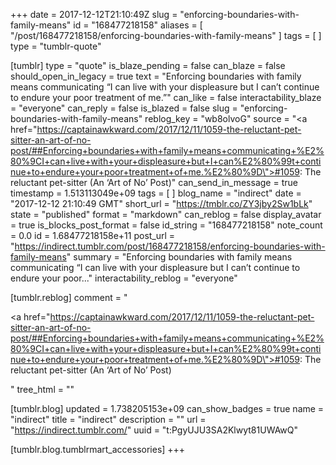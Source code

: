 +++
date = 2017-12-12T21:10:49Z
slug = "enforcing-boundaries-with-family-means"
id = "168477218158"
aliases = [ "/post/168477218158/enforcing-boundaries-with-family-means" ]
tags = [ ]
type = "tumblr-quote"

[tumblr]
type = "quote"
is_blaze_pending = false
can_blaze = false
should_open_in_legacy = true
text = "Enforcing boundaries with family means communicating “I can live with your displeasure but I can’t continue to endure your poor treatment of me.”"
can_like = false
interactability_blaze = "everyone"
can_reply = false
is_blazed = false
slug = "enforcing-boundaries-with-family-means"
reblog_key = "wb8olvoG"
source = "<a href=\"https://captainawkward.com/2017/12/11/1059-the-reluctant-pet-sitter-an-art-of-no-post/##Enforcing+boundaries+with+family+means+communicating+%E2%80%9CI+can+live+with+your+displeasure+but+I+can%E2%80%99t+continue+to+endure+your+poor+treatment+of+me.%E2%80%9D\">#1059: The reluctant pet-sitter (An ‘Art of No’ Post)</a>"
can_send_in_message = true
timestamp = 1.513113049e+09
tags = [ ]
blog_name = "indirect"
date = "2017-12-12 21:10:49 GMT"
short_url = "https://tmblr.co/ZY3jby2Sw1bLk"
state = "published"
format = "markdown"
can_reblog = false
display_avatar = true
is_blocks_post_format = false
id_string = "168477218158"
note_count = 0.0
id = 1.68477218158e+11
post_url = "https://indirect.tumblr.com/post/168477218158/enforcing-boundaries-with-family-means"
summary = "Enforcing boundaries with family means communicating “I can live with your displeasure but I can’t continue to endure your poor..."
interactability_reblog = "everyone"

[tumblr.reblog]
comment = "<p><a href=\"https://captainawkward.com/2017/12/11/1059-the-reluctant-pet-sitter-an-art-of-no-post/##Enforcing+boundaries+with+family+means+communicating+%E2%80%9CI+can+live+with+your+displeasure+but+I+can%E2%80%99t+continue+to+endure+your+poor+treatment+of+me.%E2%80%9D\">#1059: The reluctant pet-sitter (An ‘Art of No’ Post)</a></p>"
tree_html = ""

[tumblr.blog]
updated = 1.738205153e+09
can_show_badges = true
name = "indirect"
title = "indirect"
description = ""
url = "https://indirect.tumblr.com/"
uuid = "t:PgyUJU3SA2Klwyt81UWAwQ"

[tumblr.blog.tumblrmart_accessories]
+++
